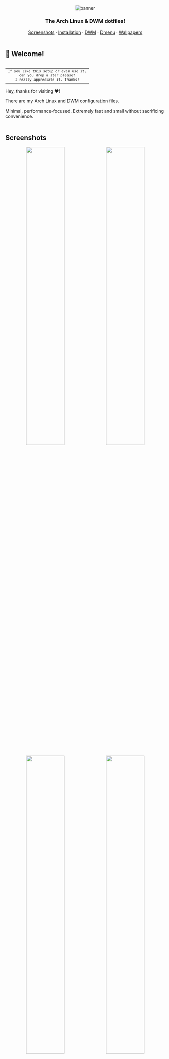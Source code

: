 <div align="center">
    <img src="banner.png" alt="banner">
</div>
<h3 align="center">
    The <b>Arch Linux & DWM</b> dotfiles!
</h3>

<div align="center">
    <a href="#Screenshots">Screenshots</a>
    ·
    <a href="#Installation">Installation</a>
    ·
    <a href="https://github.com/ttasc/dwm">DWM</a>
    ·
    <a href="https://github.com/ttasc/dmenu">Dmenu</a>
    ·
    <a href="https://github.com/ttasc/Wallpapers">Wallpapers</a>
</div>

<br>

## 👋 Welcome!

<table align="right">
  <tr>
    <td align="center">
      <sup>
        <samp>
            If you like this setup or even use it,<br>
            can you drop a star please? <br>
            I really appreciate it.
            Thanks!
        </samp>
      </sup>
    </td>
  </tr>
<table>

Hey, thanks for visiting ❤️!

There are my Arch Linux and DWM configuration files.

Minimal, performance-focused. Extremely fast and small without sacrificing convenience.

</table>

## Screenshots

<p align="center">
  <img align="center" width="49%" src="https://raw.githubusercontent.com/ttasc/Dotfiles/master/.github/screenshot1.png" />
  <img align="center" width="49%" src="https://raw.githubusercontent.com/ttasc/Dotfiles/master/.github/screenshot2.png" />
  <img align="center" width="49%" src="https://raw.githubusercontent.com/ttasc/Dotfiles/master/.github/screenshot3.png" />
  <img align="center" width="49%" src="https://raw.githubusercontent.com/ttasc/Dotfiles/master/.github/screenshot4.png" />
</p>

<br>

## ⬇️  Installation

On an Arch-based distribution, run the following:
```
git clone https://github.com/ttasc/Dotfiles.git
cd Dotfiles
chmod +x install.sh
./install.sh
```

## 💡 What does this script do?
- 💫 **Autoinstalls and autoconfigures for:**
    - [x] Fresh install of Arch-based distribution
    - [x] Intel CPU, iGPU
    - [x] Nvidia GPU (appropriate driver)
    - [x] Nvidia Optimus (envycontrol)
- 📦 **Install these programs:**
    - All dependencies, useful tools, fonts, graphic drivers,... [Check here](https://github.com/ttasc/Dotfiles/blob/master/pkg/)
    - [dwm](https://github.com/ttasc/dwm)
    - [dmenu](https://github.com/ttasc/dmenu)
- 🐧 **Apply my dotfiles using `stow`:**
    - Default zsh shell
    - Settings for Neovim, alacritty, vifm, dunst,...
    - Login prompt font size
    - Touchpad configuration
    - Useful [scripts](https://github.com/ttasc/Dotfiles/tree/master/.local/bin) are in `~/.local/bin/`
- 🔥 **It doesn't come by default but you might need it.**
    - [mutt-wizard](https://github.com/LukeSmithxyz/mutt-wizard)
    - reflector
    - aria2
    - yt-dlp

## ✨ Appearance
- 🌌 Themes: [Dracula](https://draculatheme.com), [Catppuccin](https://github.com/catppuccin/catppuccin), [arc-gtk](https://github.com/horst3180/Arc-theme), [TokyoNight](https://github.com/folke/tokyonight.nvim)
- 🌸 Icons:
    - [Volantes Cursors](https://www.gnome-look.org/p/1356095)
    - [Tela circle icon](https://www.gnome-look.org/p/1359276)
- Firefox: [BeautyFox](https://github.com/ttasc/BeautyFox)

## 📖 References
- Graphics driver
    - [Xorg](https://wiki.archlinux.org/title/Xorg)
    - [Intel graphics](https://wiki.archlinux.org/title/Intel_graphics)
    - [NVIDIA](https://wiki.archlinux.org/title/NVIDIA), [NVIDIA Optimus](https://wiki.archlinux.org/title/NVIDIA_Optimus)
    - [AMDGPU](https://wiki.archlinux.org/title/AMDGPU)
- Power Management
    - [Hibernation](https://wiki.archlinux.org/title/Power_management/Suspend_and_hibernate#Hibernation)
    - [Hibernate on low battery level](https://wiki.archlinux.org/title/laptop#Hibernate_on_low_battery_level)
    - [Hybrid graphics](https://wiki.archlinux.org/title/hybrid_graphics)
    - [Hardware video acceleration](https://wiki.archlinux.org/title/Hardware_video_acceleration)
    - [TLP](https://linrunner.de/tlp/) ([Arch Wiki](https://wiki.archlinux.org/title/TLP))
    - [auto-cpufreq](https://github.com/AdnanHodzic/auto-cpufreq)
- [Maybe Useful tips and tricks](https://github.com/ttasc/Dotfiles/tree/master/.github/TIPS.md)
